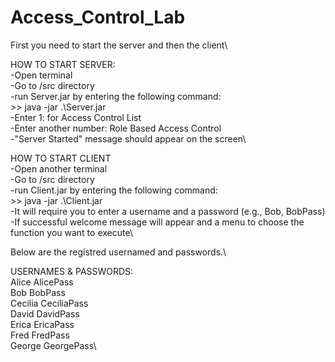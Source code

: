# Access_Control_Lab

First you need to start the server and then the client\

HOW TO START SERVER:\
  -Open terminal\
  -Go to /src directory\
  -run Server.jar by entering the following command:\
        >> java -jar .\Server.jar\
  -Enter 1: for Access Control List\
  -Enter another number: Role Based Access Control\
  -"Server Started" message should appear on the screen\

HOW TO START CLIENT\
  -Open another terminal\
  -Go to /src directory\
  -run Client.jar by entering the following command:\
        >> java -jar .\Client.jar\
  -It will require you to enter a username and a password (e.g., Bob, BobPass)\
  -If successful welcome message will appear and a menu to choose the function you want to execute\
 
 
Below are the registred usernamed and passwords.\

USERNAMES  &  PASSWORDS:\
Alice         AlicePass\
Bob           BobPass\
Cecilia       CeciliaPass\
David         DavidPass\
Erica         EricaPass\
Fred          FredPass\
George        GeorgePass\


